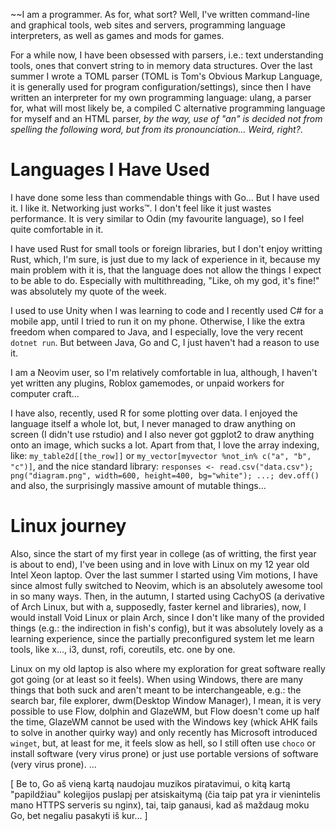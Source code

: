 ~~I am a programmer. As for, what sort? Well, I've written command-line and graphical tools, web sites and servers, programming language interpreters, as well as games and mods for games.

For a while now, I have been obsessed with parsers, i.e.: text understanding tools, ones that convert string to in memory data structures. Over the last summer I wrote a TOML parser (TOML is Tom's Obvious Markup Language, it is generally used for program configuration/settings), since then I have written an interpreter for my own programming language: ulang, a parser for, what will most likely be, a compiled C alternative programming language for myself and an HTML parser, *by the way, use of "an" is decided not from spelling the following word, but from its pronounciation... Weird, right?*.

# Languages I Have Used



I have done some less than commendable things with Go... But I have used it. I like it. Networking just works™. I don't feel like it just wastes performance. It is very similar to Odin (my favourite language), so I feel quite comfortable in it.

I have used Rust for small tools or foreign libraries, but I don't enjoy writting Rust, which, I'm sure, is just due to my lack of experience in it, because my main problem with it is, that the language does not allow the things I expect to be able to do. Especially with multithreading, "Like, oh my god, it's fine!" was absolutely my quote of the week.

I used to use Unity when I was learning to code and I recently used C# for a mobile app, until I tried to run it on my phone. Otherwise, I like the extra freedom when compared to Java, and I especially, love the very recent `dotnet run`. But between Java, Go and C, I just haven't had a reason to use it.

I am a Neovim user, so I'm relatively comfortable in lua, although, I haven't yet written any plugins, Roblox gamemodes, or unpaid workers for computer craft... 

I have also, recently, used R for some plotting over data. I enjoyed the language itself a whole lot, but, I never managed to draw anything on screen (I didn't use rstudio) and I also never got ggplot2 to draw anything onto an image, which sucks a lot. Apart from that, I love the array indexing, like: `my_table2d[[the_row]]` or `my_vector[myvector %not_in% c("a", "b", "c")]`, and the nice standard library: `responses <- read.csv("data.csv"); png("diagram.png", width=600, height=400, bg="white"); ...; dev.off()` and also, the surprisingly massive amount of mutable things...

# Linux journey

Also, since the start of my first year in college (as of writting, the first year is about to end), I've been using and in love with Linux on my 12 year old Intel Xeon laptop. Over the last summer I started using Vim motions, I have since almost fully switched to Neovim, which is an absolutely awesome tool in so many ways. Then, in the autumn, I started using CachyOS (a derivative of Arch Linux, but with a, supposedly, faster kernel and libraries), now, I would install Void Linux or plain Arch, since I don't like many of the provided things (e.g.: the indirection in fish's config), but it was absolutely lovely as a learning experience, since the partially preconfigured system let me learn tools, like x..., i3, dunst, rofi, coreutils, etc. one by one. 

Linux on my old laptop is also where my exploration for great software really got going (or at least so it feels). When using Windows, there are many things that both suck and aren't meant to be interchangeable, e.g.: the search bar, file explorer, dwm(Desktop Window Manager), I mean, it is very possible to use Flow, dolphin and GlazeWM, but Flow doesn't come up half the time, GlazeWM cannot be used with the Windows key (whick AHK fails to solve in another quirky way) and only recently has Microsoft introduced `winget`, but, at least for me, it feels slow as hell, so I still often use `choco` or install software (very virus prone) or just use portable versions of software (very virus prone).    ...



[ 
Be to, Go aš vieną kartą naudojau muzikos piratavimui, o kitą kartą "papildžiau" kolegijos puslapį per atsiskaitymą (čia taip pat yra ir vienintelis mano HTTPS serveris su nginx), tai, taip ganausi, kad aš maždaug moku Go, bet negaliu pasakyti iš kur... 
]

